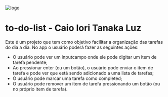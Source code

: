 ![logo](https://github.com/ioritanaka/to-do-list/assets/51345952/b21847fe-e8ce-41c6-b5a0-b1db590adcdb)

# to-do-list - Caio Iori Tanaka Luz
Este é um projeto que tem como objetivo facilitar a organização das tarefas  do dia a dia.
No app o usuário poderá fazer as seguintes ações:
- O usuário pode ver um inputcampo onde ele pode digitar um item de tarefa pendente;
- Ao pressionar enter (ou um botão), o usuário pode enviar o item de tarefa e pode ver que está sendo adicionado a uma lista de tarefas;
- O usuário pode marcar uma tarefa como completed;
- O usuário pode remover um item de tarefa pressionando um botão (ou no próprio item de tarefa).


